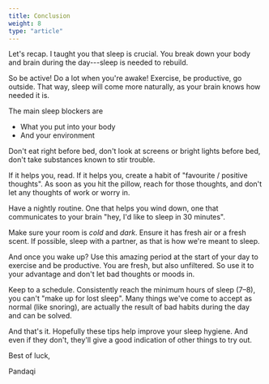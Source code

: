 ```yaml
---
title: Conclusion
weight: 8
type: "article"
---
```


Let's recap. I taught you that sleep is crucial. You break down your body and brain during the day---sleep is needed to rebuild.

So be active! Do a lot when you're awake! Exercise, be productive, go outside. That way, sleep will come more naturally, as your brain knows how needed it is.

The main sleep blockers are

* What you put into your body
* And your environment

Don't eat right before bed, don't look at screens or bright lights before bed, don't take substances known to stir trouble.

If it helps you, read. If it helps you, create a habit of "favourite / positive thoughts". As soon as you hit the pillow, reach for those thoughts, and don't let any thoughts of work or worry in.

Have a nightly routine. One that helps you wind down, one that communicates to your brain "hey, I'd like to sleep in 30 minutes".

Make sure your room is _cold_ and _dark_. Ensure it has fresh air or a fresh scent. If possible, sleep with a partner, as that is how we're meant to sleep.

And once you wake up? Use this amazing period at the start of your day to exercise and be productive. You are fresh, but also unfiltered. So use it to your advantage and don't let bad thoughts or moods in.

Keep to a schedule. Consistently reach the minimum hours of sleep (7&ndash;8), you can't "make up for lost sleep". Many things we've come to accept as normal (like snoring), are actually the result of bad habits during the day and can be solved.

And that's it. Hopefully these tips help improve your sleep hygiene. And even if they don't, they'll give a good indication of other things to try out.

Best of luck,

Pandaqi